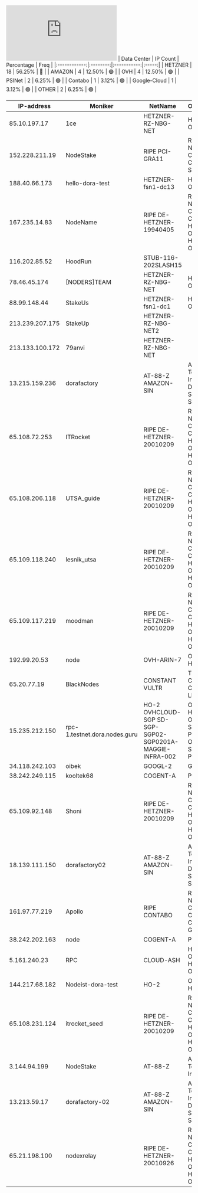 ![Diagramm](https://github.com/obajay/StateSync-snapshots/blob/main/Projects/Dora/1/README.md)
| Data Center | IP Count | Percentage | Freq |
|:------------:|:--------:|:-----------:|:-----:|
| HETZNER | 18 | 56.25% | 🔴 |
| AMAZON | 4 | 12.50% | 🟢 |
| OVH | 4 | 12.50% | 🟢 |
| PSINet | 2 | 6.25% | 🟢 |
| Contabo | 1 | 3.12% | 🟢 |
| Google-Cloud | 1 | 3.12% | 🟢 |
| OTHER | 2 | 6.25% | 🟢 |

<!-- START_TABLE -->
| IP-address | Moniker | NetName | Organization |
|-------------|-------------|-------------|-------------|
| 85.10.197.17 | 1ce | HETZNER-RZ-NBG-NET | Hetzner Online GmbH |
| 152.228.211.19 | NodeStake | RIPE PCI-GRA11 | RIPE Network Coordination Centre OVH SAS |
| 188.40.66.173 | hello-dora-test | HETZNER-fsn1-dc13 | Hetzner Online GmbH |
| 167.235.14.83 | NodeName | RIPE DE-HETZNER-19940405 | RIPE Network Coordination Centre Hetzner Online GmbH Hetzner Online GmbH |
| 116.202.85.52 | HoodRun | STUB-116-202SLASH15 |  |
| 78.46.45.174 | [NODERS]TEAM | HETZNER-RZ-NBG-NET | Hetzner Online GmbH |
| 88.99.148.44 | StakeUs | HETZNER-fsn1-dc1 | Hetzner Online GmbH |
| 213.239.207.175 | StakeUp | HETZNER-RZ-NBG-NET2 |  |
| 213.133.100.172 | 79anvi | HETZNER-RZ-NBG-NET |  |
| 13.215.159.236 | dorafactory | AT-88-Z AMAZON-SIN | Amazon Technologies Inc. Amazon Data Services Singapore |
| 65.108.72.253 | ITRocket | RIPE DE-HETZNER-20010209 | RIPE Network Coordination Centre Hetzner Online GmbH Hetzner Online GmbH |
| 65.108.206.118 | UTSA_guide | RIPE DE-HETZNER-20010209 | RIPE Network Coordination Centre Hetzner Online GmbH Hetzner Online GmbH |
| 65.109.118.240 | lesnik_utsa | RIPE DE-HETZNER-20010209 | RIPE Network Coordination Centre Hetzner Online GmbH Hetzner Online GmbH |
| 65.109.117.219 | moodman | RIPE DE-HETZNER-20010209 | RIPE Network Coordination Centre Hetzner Online GmbH Hetzner Online GmbH |
| 192.99.20.53 | node | OVH-ARIN-7 | OVH Hosting, Inc. |
| 65.20.77.19 | BlackNodes | CONSTANT VULTR | The Constant Company, LLC |
| 15.235.212.150 | rpc-1.testnet.dora.nodes.guru | HO-2 OVHCLOUD-SGP SD-SGP-SGP02-SGP0201A-MAGGIE-INFRA-002 | OVH Hosting, Inc. OVH Singapore PTE. LTD OVH Singapore PTE. LTD |
| 34.118.242.103 | oibek | GOOGL-2 | Google LLC |
| 38.242.249.115 | kooltek68 | COGENT-A | PSINet, Inc. |
| 65.109.92.148 | Shoni | RIPE DE-HETZNER-20010209 | RIPE Network Coordination Centre Hetzner Online GmbH Hetzner Online GmbH |
| 18.139.111.150 | dorafactory02 | AT-88-Z AMAZON-SIN | Amazon Technologies Inc. Amazon Data Services Singapore |
| 161.97.77.219 | Apollo | RIPE CONTABO | RIPE Network Coordination Centre Contabo GmbH |
| 38.242.202.163 | node | COGENT-A | PSINet, Inc. |
| 5.161.240.23 | RPC | CLOUD-ASH | Hetzner Online GmbH Hetzner Online GmbH |
| 144.217.68.182 | Nodeist-dora-test | HO-2 | OVH Hosting, Inc. |
| 65.108.231.124 | itrocket_seed | RIPE DE-HETZNER-20010209 | RIPE Network Coordination Centre Hetzner Online GmbH Hetzner Online GmbH |
| 3.144.94.199 | NodeStake | AT-88-Z | Amazon Technologies Inc. |
| 13.213.59.17 | dorafactory-02 | AT-88-Z AMAZON-SIN | Amazon Technologies Inc. Amazon Data Services Singapore |
| 65.21.198.100 | nodexrelay | RIPE DE-HETZNER-20010926 | RIPE Network Coordination Centre Hetzner Online GmbH Hetzner Online GmbH |

<!-- END_TABLE -->